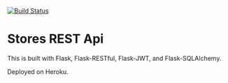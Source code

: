 [![Build Status](https://travis-ci.org/pye-cihi/stores-rest-api-test.svg?branch=master)](https://travis-ci.org/pye-cihi/stores-rest-api-test)

# Stores REST Api

This is built with Flask, Flask-RESTful, Flask-JWT, and Flask-SQLAlchemy.

Deployed on Heroku.
